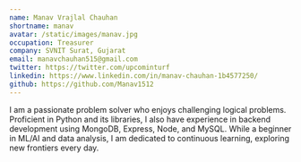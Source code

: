 ```yaml
---
name: Manav Vrajlal Chauhan
shortname: manav
avatar: /static/images/manav.jpg
occupation: Treasurer
company: SVNIT Surat, Gujarat
email: manavchauhan515@gmail.com
twitter: https://twitter.com/upcominturf
linkedin: https://www.linkedin.com/in/manav-chauhan-1b4577250/
github: https://github.com/Manav1512
---
```


I am a passionate problem solver who enjoys challenging logical problems. Proficient in Python and its libraries, I also have experience in backend development using MongoDB, Express, Node, and MySQL. While a beginner in ML/AI and data analysis, I am dedicated to continuous learning, exploring new frontiers every day.
